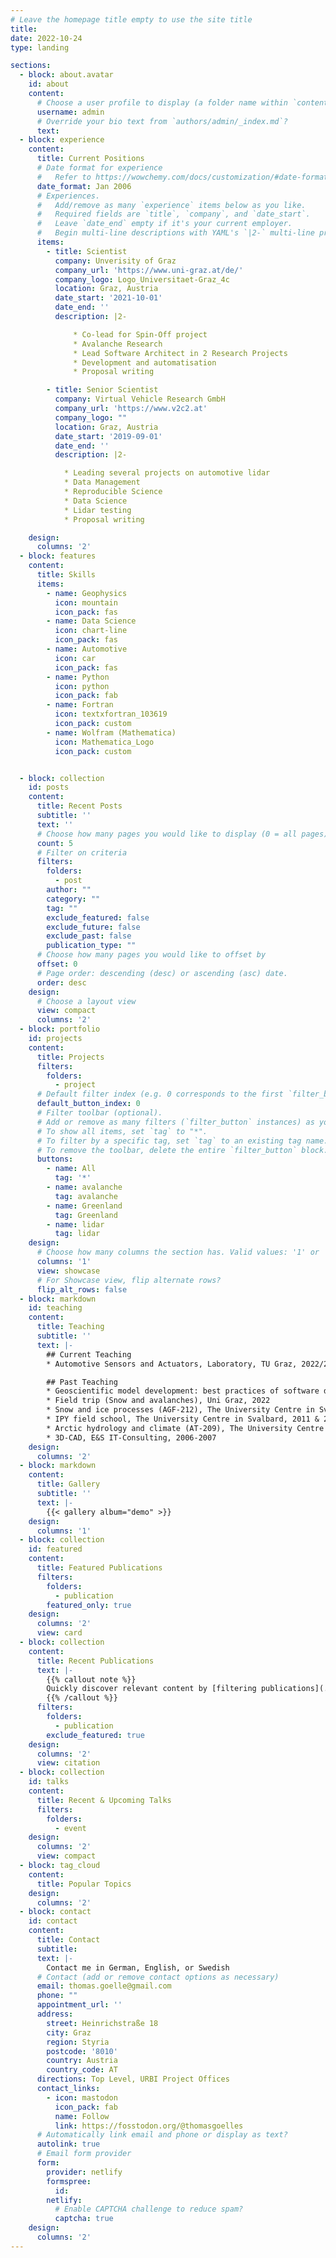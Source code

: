 ```yaml
---
# Leave the homepage title empty to use the site title
title:
date: 2022-10-24
type: landing

sections:
  - block: about.avatar
    id: about
    content:
      # Choose a user profile to display (a folder name within `content/authors/`)
      username: admin
      # Override your bio text from `authors/admin/_index.md`?
      text:
  - block: experience
    content:
      title: Current Positions
      # Date format for experience
      #   Refer to https://wowchemy.com/docs/customization/#date-format
      date_format: Jan 2006
      # Experiences.
      #   Add/remove as many `experience` items below as you like.
      #   Required fields are `title`, `company`, and `date_start`.
      #   Leave `date_end` empty if it's your current employer.
      #   Begin multi-line descriptions with YAML's `|2-` multi-line prefix.
      items:
        - title: Scientist
          company: Unverisity of Graz
          company_url: 'https://www.uni-graz.at/de/'
          company_logo: Logo_Universitaet-Graz_4c
          location: Graz, Austria
          date_start: '2021-10-01'
          date_end: ''
          description: |2-

              * Co-lead for Spin-Off project
              * Avalanche Research
              * Lead Software Architect in 2 Research Projects
              * Development and automatisation
              * Proposal writing

        - title: Senior Scientist
          company: Virtual Vehicle Research GmbH
          company_url: 'https://www.v2c2.at'
          company_logo: ""
          location: Graz, Austria
          date_start: '2019-09-01'
          date_end: ''
          description: |2-

            * Leading several projects on automotive lidar
            * Data Management
            * Reproducible Science
            * Data Science
            * Lidar testing
            * Proposal writing

    design:
      columns: '2'
  - block: features
    content:
      title: Skills
      items:
        - name: Geophysics
          icon: mountain
          icon_pack: fas
        - name: Data Science
          icon: chart-line
          icon_pack: fas
        - name: Automotive
          icon: car
          icon_pack: fas
        - name: Python
          icon: python
          icon_pack: fab
        - name: Fortran
          icon: textxfortran_103619
          icon_pack: custom
        - name: Wolfram (Mathematica)
          icon: Mathematica_Logo
          icon_pack: custom


  - block: collection
    id: posts
    content:
      title: Recent Posts
      subtitle: ''
      text: ''
      # Choose how many pages you would like to display (0 = all pages)
      count: 5
      # Filter on criteria
      filters:
        folders:
          - post
        author: ""
        category: ""
        tag: ""
        exclude_featured: false
        exclude_future: false
        exclude_past: false
        publication_type: ""
      # Choose how many pages you would like to offset by
      offset: 0
      # Page order: descending (desc) or ascending (asc) date.
      order: desc
    design:
      # Choose a layout view
      view: compact
      columns: '2'
  - block: portfolio
    id: projects
    content:
      title: Projects
      filters:
        folders:
          - project
      # Default filter index (e.g. 0 corresponds to the first `filter_button` instance below).
      default_button_index: 0
      # Filter toolbar (optional).
      # Add or remove as many filters (`filter_button` instances) as you like.
      # To show all items, set `tag` to "*".
      # To filter by a specific tag, set `tag` to an existing tag name.
      # To remove the toolbar, delete the entire `filter_button` block.
      buttons:
        - name: All
          tag: '*'
        - name: avalanche
          tag: avalanche
        - name: Greenland
          tag: Greenland
        - name: lidar
          tag: lidar
    design:
      # Choose how many columns the section has. Valid values: '1' or '2'.
      columns: '1'
      view: showcase
      # For Showcase view, flip alternate rows?
      flip_alt_rows: false
  - block: markdown
    id: teaching
    content:
      title: Teaching
      subtitle: ''
      text: |-
        ## Current Teaching
        * Automotive Sensors and Actuators, Laboratory, TU Graz, 2022/23

        ## Past Teaching
        * Geoscientific model development: best practices of software development and an introduction to machine learning, Uni Graz, 2021
        * Field trip (Snow and avalanches), Uni Graz, 2022
        * Snow and ice processes (AGF-212), The University Centre in Svalbard, 2010-2014
        * IPY field school, The University Centre in Svalbard, 2011 & 2012
        * Arctic hydrology and climate (AT-209), The University Centre in Svalbard, 2010
        * 3D-CAD, E&S IT-Consulting, 2006-2007
    design:
      columns: '2'
  - block: markdown
    content:
      title: Gallery
      subtitle: ''
      text: |-
        {{< gallery album="demo" >}}
    design:
      columns: '1'
  - block: collection
    id: featured
    content:
      title: Featured Publications
      filters:
        folders:
          - publication
        featured_only: true
    design:
      columns: '2'
      view: card
  - block: collection
    content:
      title: Recent Publications
      text: |-
        {{% callout note %}}
        Quickly discover relevant content by [filtering publications](./publication/).
        {{% /callout %}}
      filters:
        folders:
          - publication
        exclude_featured: true
    design:
      columns: '2'
      view: citation
  - block: collection
    id: talks
    content:
      title: Recent & Upcoming Talks
      filters:
        folders:
          - event
    design:
      columns: '2'
      view: compact
  - block: tag_cloud
    content:
      title: Popular Topics
    design:
      columns: '2'
  - block: contact
    id: contact
    content:
      title: Contact
      subtitle:
      text: |-
        Contact me in German, English, or Swedish
      # Contact (add or remove contact options as necessary)
      email: thomas.goelle@gmail.com
      phone: ""
      appointment_url: ''
      address:
        street: Heinrichstraße 18
        city: Graz
        region: Styria
        postcode: '8010'
        country: Austria
        country_code: AT
      directions: Top Level, URBI Project Offices
      contact_links:
        - icon: mastodon
          icon_pack: fab
          name: Follow
          link: https://fosstodon.org/@thomasgoelles
      # Automatically link email and phone or display as text?
      autolink: true
      # Email form provider
      form:
        provider: netlify
        formspree:
          id:
        netlify:
          # Enable CAPTCHA challenge to reduce spam?
          captcha: true
    design:
      columns: '2'
---
```


